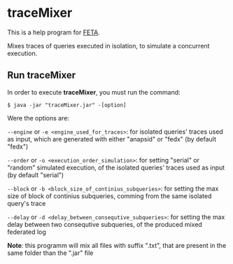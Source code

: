 # traceMixer

This is a help program for [FETA](https://github.com/coumbaya/feta/).

Mixes traces of queries executed in isolation, to simulate a concurrent execution.

## Run traceMixer

In order to execute **traceMixer**, you must run the command:

`$ java -jar "traceMixer.jar" -[option]`

Were the options are:

`--engine` or `-e <engine_used_for_traces>`: for isolated queries' traces used as input, which are generated with either "anapsid" or "fedx" (by default "fedx")

`--order` or `-o <execution_order_simulation>`: for setting "serial" or "random" simulated execution, of the isolated queries' traces used as input (by default "serial")

`--block` or `-b <block_size_of_continius_subqueries>`: for setting the max size of block of continius subqueries, comming from the same isolated query's trace

`--delay` or `-d <delay_between_consequtive_subqueries>`:  for setting the max delay between two consequtive subqueries, of the produced mixed federated log

**Note**: this programm will mix all files with suffix ".txt", that are present in the same folder than the ".jar" file
